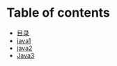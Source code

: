 # Table of contents

* [目录](README.md)
* [java1](java1.md)
* [java2](java2.md)
* [Java3](java3.md)


